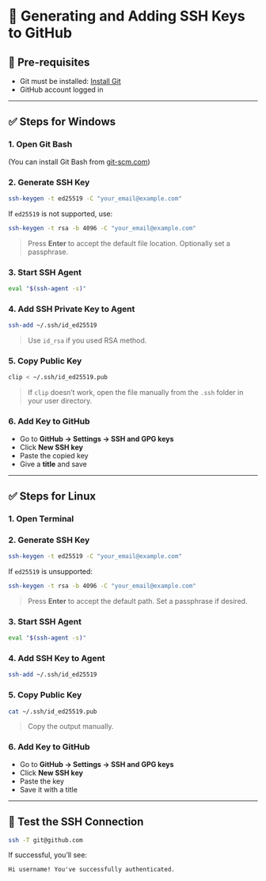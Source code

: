 
# 🔐 Generating and Adding SSH Keys to GitHub

## 📍 Pre-requisites

- Git must be installed: [Install Git](https://git-scm.com/downloads)
- GitHub account logged in

---

## ✅ Steps for Windows

### 1. Open Git Bash  
(You can install Git Bash from [git-scm.com](https://git-scm.com/))

### 2. Generate SSH Key

```bash
ssh-keygen -t ed25519 -C "your_email@example.com"
```

If `ed25519` is not supported, use:

```bash
ssh-keygen -t rsa -b 4096 -C "your_email@example.com"
```

> Press **Enter** to accept the default file location. Optionally set a passphrase.

### 3. Start SSH Agent

```bash
eval "$(ssh-agent -s)"
```

### 4. Add SSH Private Key to Agent

```bash
ssh-add ~/.ssh/id_ed25519
```

> Use `id_rsa` if you used RSA method.

### 5. Copy Public Key

```bash
clip < ~/.ssh/id_ed25519.pub
```

> If `clip` doesn’t work, open the file manually from the `.ssh` folder in your user directory.

### 6. Add Key to GitHub

- Go to **GitHub → Settings → SSH and GPG keys**
- Click **New SSH key**
- Paste the copied key
- Give a **title** and save

---

## ✅ Steps for Linux

### 1. Open Terminal

### 2. Generate SSH Key

```bash
ssh-keygen -t ed25519 -C "your_email@example.com"
```

If `ed25519` is unsupported:

```bash
ssh-keygen -t rsa -b 4096 -C "your_email@example.com"
```

> Press **Enter** to accept the default path. Set a passphrase if desired.

### 3. Start SSH Agent

```bash
eval "$(ssh-agent -s)"
```

### 4. Add SSH Key to Agent

```bash
ssh-add ~/.ssh/id_ed25519
```

### 5. Copy Public Key

```bash
cat ~/.ssh/id_ed25519.pub
```

> Copy the output manually.

### 6. Add Key to GitHub

- Go to **GitHub → Settings → SSH and GPG keys**
- Click **New SSH key**
- Paste the key
- Save it with a title

---

## 🧪 Test the SSH Connection

```bash
ssh -T git@github.com
```

If successful, you’ll see:

```
Hi username! You've successfully authenticated.
```
